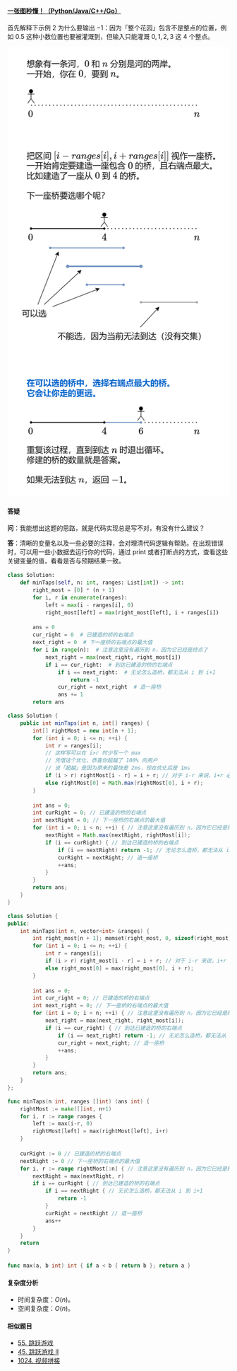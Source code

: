 ﻿#### [一张图秒懂！（Python/Java/C++/Go）](https://leetcode.cn/problems/minimum-number-of-taps-to-open-to-water-a-garden/solutions/2123855/yi-zhang-tu-miao-dong-pythonjavacgo-by-e-wqry/)

首先解释下示例 2 为什么要输出 $-1$：因为「整个花园」包含不是整点的位置，例如 $0.5$ 这种小数位置也要被灌溉到，但输入只能灌溉 $0,1,2,3$ 这 $4$ 个整点。

![](./assets/img/Solution1326_4_01.png)

#### 答疑

**问**：我能想出这题的思路，就是代码实现总是写不对，有没有什么建议？

**答**：清晰的变量名以及一些必要的注释，会对理清代码逻辑有帮助。在出现错误时，可以用一些小数据去运行你的代码，通过 print 或者打断点的方式，查看这些关键变量的值，看看是否与预期结果一致。

```python
class Solution:
    def minTaps(self, n: int, ranges: List[int]) -> int:
        right_most = [0] * (n + 1)
        for i, r in enumerate(ranges):
            left = max(i - ranges[i], 0)
            right_most[left] = max(right_most[left], i + ranges[i])

        ans = 0
        cur_right = 0  # 已建造的桥的右端点
        next_right = 0  # 下一座桥的右端点的最大值
        for i in range(n):  # 注意这里没有遍历到 n，因为它已经是终点了
            next_right = max(next_right, right_most[i])
            if i == cur_right:  # 到达已建造的桥的右端点
                if i == next_right:  # 无论怎么造桥，都无法从 i 到 i+1
                    return -1
                cur_right = next_right  # 造一座桥
                ans += 1
        return ans
```

```java
class Solution {
    public int minTaps(int n, int[] ranges) {
        int[] rightMost = new int[n + 1];
        for (int i = 0; i <= n; ++i) {
            int r = ranges[i];
            // 这样写可以在 i>r 时少写一个 max
            // 凭借这个优化，恭喜你超越了 100% 的用户
            // 说「超越」是因为原来的最快是 2ms，现在优化后是 1ms
            if (i > r) rightMost[i - r] = i + r; // 对于 i-r 来说，i+r 必然是它目前的最大值
            else rightMost[0] = Math.max(rightMost[0], i + r);
        }

        int ans = 0;
        int curRight = 0; // 已建造的桥的右端点
        int nextRight = 0; // 下一座桥的右端点的最大值
        for (int i = 0; i < n; ++i) { // 注意这里没有遍历到 n，因为它已经是终点了
            nextRight = Math.max(nextRight, rightMost[i]);
            if (i == curRight) { // 到达已建造的桥的右端点
                if (i == nextRight) return -1; // 无论怎么造桥，都无法从 i 到 i+1
                curRight = nextRight; // 造一座桥
                ++ans;
            }
        }
        return ans;
    }
}
```

```cpp
class Solution {
public:
    int minTaps(int n, vector<int> &ranges) {
        int right_most[n + 1]; memset(right_most, 0, sizeof(right_most));
        for (int i = 0; i <= n; ++i) {
            int r = ranges[i];
            if (i > r) right_most[i - r] = i + r; // 对于 i-r 来说，i+r 必然是它目前的最大值
            else right_most[0] = max(right_most[0], i + r);
        }

        int ans = 0;
        int cur_right = 0; // 已建造的桥的右端点
        int next_right = 0; // 下一座桥的右端点的最大值
        for (int i = 0; i < n; ++i) { // 注意这里没有遍历到 n，因为它已经是终点了
            next_right = max(next_right, right_most[i]);
            if (i == cur_right) { // 到达已建造的桥的右端点
                if (i == next_right) return -1; // 无论怎么造桥，都无法从 i 到 i+1
                cur_right = next_right; // 造一座桥
                ++ans;
            }
        }
        return ans;
    }
};
```

```go
func minTaps(n int, ranges []int) (ans int) {
    rightMost := make([]int, n+1)
    for i, r := range ranges {
        left := max(i-r, 0)
        rightMost[left] = max(rightMost[left], i+r)
    }

    curRight := 0 // 已建造的桥的右端点
    nextRight := 0 // 下一座桥的右端点的最大值
    for i, r := range rightMost[:n] { // 注意这里没有遍历到 n，因为它已经是终点了
        nextRight = max(nextRight, r)
        if i == curRight { // 到达已建造的桥的右端点
            if i == nextRight { // 无论怎么造桥，都无法从 i 到 i+1
                return -1
            }
            curRight = nextRight // 造一座桥
            ans++
        }
    }
    return
}

func max(a, b int) int { if a < b { return b }; return a }
```

#### 复杂度分析

-   时间复杂度：$O(n)$。
-   空间复杂度：$O(n)$。

#### 相似题目

-   [55\. 跳跃游戏](https://leetcode.cn/problems/jump-game/)
-   [45\. 跳跃游戏 II](https://leetcode.cn/problems/jump-game-ii/)
-   [1024\. 视频拼接](https://leetcode.cn/problems/video-stitching/)

